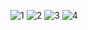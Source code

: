
![1](https://user-images.githubusercontent.com/96228674/212181326-302c3f14-7b67-4261-942d-e62bb09c41b8.JPG)
![2](https://user-images.githubusercontent.com/96228674/212181372-54fc44e3-92af-4dd4-aa69-6caf695bcee9.JPG)
![3](https://user-images.githubusercontent.com/96228674/212181387-b791b0b4-8772-49e7-affa-272275533695.JPG)
![4](https://user-images.githubusercontent.com/96228674/212181402-225528b8-b61f-4e81-88e3-746fe6bd6913.JPG)
